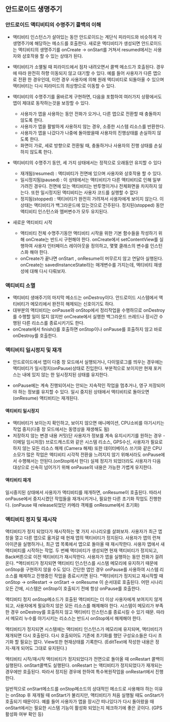 ## 안드로이드 생명주기

### 안드로이드 액티비티의 수명주기 콜백의 이해

- 액티비티 인스턴스가 살아있는 동안 안드로이드는 계단식 피라미드와 비슷하게 각 생명주기에 해당하는 메소드를 호출한다. 새로운 액티비티가 생성되면 안드로이드는 액티비티의 생명주기를 onCreate -> onStart를 거쳐서 resumed에서는 사용자와 상호작용 할 수 있는 상태가 된다. 

- 액티비티가 소멸될 때 피라미드에서 점차 내려오면서 콜백 메소드가 호출된다. 경우에 따라 완전히 하향 이동되지 않고 대기할 수 있다. 예를 들어 사용자가 다른 앱으로 전환 한 경우인데, 이런 경우 사용자에 의해 원래 액티비티로 되돌아올 수 있으며 액티비티는 다시 피라미드의 최상향으로 이동할 수 있다.

- 액티비티의 수명주기를 올바르게 구현하면, 다음을 포함하여 여러가지 상황에서도 앱이 제대로 동작하는것을 보장할 수 있다.
	- 사용자가 앱을 사용하는 동안 전화가 오거나, 다른 앱으로 전환할 때 충돌하지 않도록 한다.
	- 사용자가 앱을 활발하게 사용하지 않는 경우, 소중한 시스템 리소스를 반환한다. 
	- 사용자가 앱을 나갔다가 나중에 돌아왔을때 사용자의 진행상태를 손실하지 않도록 한다.
	- 화면이 가로, 세로 방향으로 전환될 때, 충돌하거나 사용자의 진행 상태를 손실하지 않도록 한다.

- 액티비티의 수명주기 동안, 세 가지 상태에서는 정적으로 오래동안 유지할 수 있다 
	- 재개됨(resumed) : 액티비티가 전면에 있으며 사용자와 상호작용 할 수 있다.
	- 일시정지됨(paused) : 이 상태에서는 액티비티가 다른 액티비티로 인해 일부 가려진 경우다. 전면에 있는 액티비티는 반투명이거나 전체화면을 차지하지 않는다. 또한 일시정지된 액티비티는 사용자 코드를 실행할 수 없다
	- 정지됨(stopped) : 액티비티가 완전히 가려져서 사용자에게 보이지 않는다. 이 상태는 액티비티가 백그라운드에 있는것으로 간주된다. 정지된(stopped) 동안 액티비티 인스턴스와 멤버변수가 모두 유지된다.

- 새로운 액티비티 시작
	- 액티비티 전체 수명주기동안 액티비티 시작을 위한 기본 함수들을 작성하기 위해 onCreate는 반드시 구현해야 한다. onCreate에서 setContentView를 실행하여 사용자 인터페이스 레이아웃을 정의하고, 몇몇 클래스의 변수를 인스턴스화 해야 한다. 
	- onCreate가 끝나면 onStart , onResume이 머무르지 않고 연달아 실행된다. onCreate는 savedInstanceState라는 매개변수를 가지는데, 액티비티 재생성에 대해 다시 다뤄보자.



### 액티비티 소멸 

- 액티비티 생애주기의 마지막 메소드는 onDestroy이다. 안드로이드 시스템에서 액티비티가 메모리에서 완전히 해제되는 신호이기도 하다. 
- 대부분의 액티비티는 onPause와 onStop에서 정리작업을 수행하므로 onDestroy를 수행할 일이 많지 않지만 onCreate에서 실행한 백그라운드 쓰레드나 장시간 수행된 다른 리소스를 종료시키기도 한다. 
- onCreate에서 finish()를 호출하면 onStop이나 onPause를 호출하지 않고 바로 onDestroy를 호출한다. 



### 액티비티 일시정지 및 재개

- 안드로이드에서 앱이 다중 창 모드에서 실행되거나, 다이얼로그를 띄우는 경우에는 액티비티가 일시정지(onPause)상태로 진입한다. 부분적으로 보이지만 현재 포커스는 내에 있지 않는 한 일시정지된 상태를 유지한다. 

- onPause에는 계속 진행되어서는 안되는 지속적인 작업을 멈추거나, 영구 저장되어야 하는 정보를 유지할 수 있다. 일시 중지된 상태에서 액티비티로 돌아오면(onResume) 액티비티는 재개된다. 

#### 액티비티 일시정지

- 액티비티가 보이는지 확인하고, 보이지 않으면 애니메이션, CPU소비를 야기시키는 작업 중지(다중 창 모드에서는 동영상을 재생해도 됨)
-  저장하지 않는 변경 내용 커밋(단 사용자가 정보를 계속 유지시키기를 원하는 경우 - 이메일 임시저장)
	브로드캐스트와 같은 시스템 리소스, GPS수신, 사용자가 필요로 하지 않는 모든 리소스 해제 (Camera 해제)
	또한 데이터베이스 쓰기와 같은 CPU소모가 많은 작업은 액티비티 시각적 전환을 느려지지 않기 위해서라도 onPause에서 수행해서는 안된다.(onStop에서 한다) 실제 정지가 되었더라도 사용자가 다음 대상으로 신속히 넘어가기 위해 onPause의 내용은 가능한 가볍게 유지한다. 

#### 액티비티 재개

일시중지된 상태에서 사용자가 액티비티를 재개하면, onResume이 호출된다. 따라서 onPause에서 중지시켰던 작업들을 재개시키거나, 필요한 다른 초기화 작업도 진행한다. (onPause 때 release되었던 카메라 객체를 onResume에서 초기화)



### 액티비티 정지 및 재시작

액티비티가 정지 되었다가 재시작하는 몇 가지 시나리오를 살펴보자.
사용자가 최근 앱 창을 열고 다른 앱으로 옮겨갈 때 현재 앱의 액티비티가 정지된다. 사용자가 앱의 런쳐 아이콘을 실행하거나, 최근 앱 목록에서 앱으로 돌아올 때 재시작한다. 
사용자 앱에서 새 액티비티를 시작하는 작업. 두 번째 액티비티가 생성되면 현재 액티비티가 정지되고, Back버튼으로 이전 액티비티가 재시작한다. 
사용자가 앱을 실행하는 동안 전화가 걸려온다. 
*액티비티가 정지되면 액티비티 인스턴스를 시스템 메모리에 유지하기 때문에 onStop을 구현하지 않을 수도 있다. 간단한 앱인 경우 onPause를 사용하여 시스템 리소스를 해제하고 진행중인 작업을 종료시키면 된다. 
*액티비티가 정지되고 재시작할 때 onStop -> onRestart -> onStart -> onResume 이 순서대로 호출된다. 어떤 시나리오든 간에, 시스템은 onStop이 호출되기 전에 항상 onPause를 호출한다. 

액티비티 정지
onStop메소드가 호출된 액티비티는 더 이상 사용자에게 보여지지 않게되고, 사용자에게 필요하지 않은 모든 리소스를 해제해야 한다. 시스템이 메모리가 부족한 경우 onDestroy를 호출하지 않고 액티비티 인스턴스를 종료시킬 수 있기 때문. 따라서 메모리 누수를 야기시키는 리소스는 반드시 onStop에서 해제해야 한다.

액티비티가 정지되면 시스템에는 액티비티 인스턴스가 메모리에 유지되며, 액티비티가 재개되면 다시 호출된다. 다시 호출되어도 기존에 초기화를 했던 구성요소들은 다시 초기화 할 필요는 없다. View또한 현재상태를 기록한다. (EditText에 작성한 내용은 정지-재개 되어도 그대로 유지된다.)

액티비티 시작/재시작
액티비티가 정지되었다가 전면으로 돌아올 때 onRestart 콜백이 실행된다. onStart콜백도 실행된다. onRestart 는 액티비티가 정지되었다가 재개되는 경우에만 호출된다. 따라서 정지된 경우에 한하여 특수복원작업을 onRestart에서 진행한다. 



일반적으로 onStart메소드를 onStop메소드의 상대적인 메소드로 사용해야 하는 이유는 onStop 후 재개될 때 onStart가 불리지만, 액티비티가 처음 실행될 때도 onStart가 호출되기 때문이다. 예를 들어 사용자가 앱을 장시간 떠나있다가 다시 돌아왔을 때 onStart에서는 필요한 시스템 기능이 활성화 되었는지 체크하기에 좋은 곳이다. (GPS활성화 여부 확인 등)
